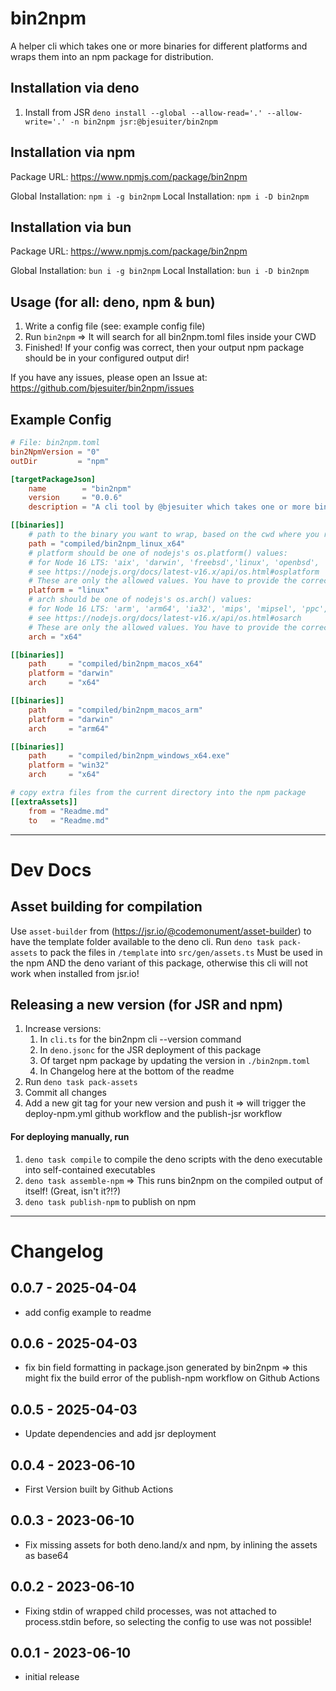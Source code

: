 # bin2npm

A helper cli which takes one or more binaries for different platforms and wraps them into an npm package for distribution.

## Installation via deno

1. Install from JSR
   `deno install --global --allow-read='.' --allow-write='.' -n bin2npm jsr:@bjesuiter/bin2npm`

## Installation via npm

Package URL: https://www.npmjs.com/package/bin2npm

Global Installation: `npm i -g bin2npm`
Local Installation: `npm i -D bin2npm`

## Installation via bun

Package URL: https://www.npmjs.com/package/bin2npm

Global Installation: `bun i -g bin2npm`
Local Installation: `bun i -D bin2npm`

## Usage (for all: deno, npm & bun)

1. Write a config file (see: example config file)
2. Run `bin2npm` => It will search for all bin2npm.toml files inside your CWD
3. Finished! If your config was correct, then your output npm package should be in your configured output dir!

If you have any issues, please open an Issue at:
https://github.com/bjesuiter/bin2npm/issues

## Example Config

```toml
# File: bin2npm.toml
bin2NpmVersion = "0"
outDir         = "npm"

[targetPackageJson]
    name        = "bin2npm"
    version     = "0.0.6"
    description = "A cli tool by @bjesuiter which takes one or more binaries for different platforms and wraps them into an npm package for distribution. Can also be used via bin2npm package on npmjs.org"

[[binaries]]
    # path to the binary you want to wrap, based on the cwd where you run bin2npm
    path = "compiled/bin2npm_linux_x64"
    # platform should be one of nodejs's os.platform() values:
    # for Node 16 LTS: 'aix', 'darwin', 'freebsd','linux', 'openbsd', 'sunos', and 'win32'
    # see https://nodejs.org/docs/latest-v16.x/api/os.html#osplatform
    # These are only the allowed values. You have to provide the correct binary for this to work.
    platform = "linux"
    # arch should be one of nodejs's os.arch() values:
    # for Node 16 LTS: 'arm', 'arm64', 'ia32', 'mips', 'mipsel', 'ppc', 'ppc64', 's390', 's390x', and 'x64'
    # see https://nodejs.org/docs/latest-v16.x/api/os.html#osarch
    # These are only the allowed values. You have to provide the correct binary for this to work.
    arch = "x64"

[[binaries]]
    path     = "compiled/bin2npm_macos_x64"
    platform = "darwin"
    arch     = "x64"

[[binaries]]
    path     = "compiled/bin2npm_macos_arm"
    platform = "darwin"
    arch     = "arm64"

[[binaries]]
    path     = "compiled/bin2npm_windows_x64.exe"
    platform = "win32"
    arch     = "x64"

# copy extra files from the current directory into the npm package
[[extraAssets]]
    from = "Readme.md"
    to   = "Readme.md"

```

---

# Dev Docs

## Asset building for compilation

Use `asset-builder` from (https://jsr.io/@codemonument/asset-builder) to have the template folder available to the deno cli.
Run `deno task pack-assets` to pack the files in `/template` into `src/gen/assets.ts`
Must be used in the npm AND the deno variant of this package, otherwise this cli will not work when installed from jsr.io!

## Releasing a new version (for JSR and npm)

1. Increase versions:
   1. In `cli.ts` for the bin2npm cli --version command
   2. In `deno.jsonc` for the JSR deployment of this package
   3. Of target npm package by updating the version in `./bin2npm.toml`
   4. In Changelog here at the bottom of the readme
2. Run `deno task pack-assets`
3. Commit all changes
4. Add a new git tag for your new version and push it => will trigger the deploy-npm.yml github workflow and the publish-jsr workflow

#### For deploying manually, run

1.  `deno task compile` to compile the deno scripts with the deno executable into self-contained executables
2.  `deno task assemble-npm` => This runs bin2npm on the compiled output of itself! (Great, isn't it?!?)
3.  `deno task publish-npm` to publish on npm

---

# Changelog

## 0.0.7 - 2025-04-04

- add config example to readme

## 0.0.6 - 2025-04-03

- fix bin field formatting in package.json generated by bin2npm => this might fix the build error of the publish-npm workflow on Github Actions

## 0.0.5 - 2025-04-03

- Update dependencies and add jsr deployment

## 0.0.4 - 2023-06-10

- First Version built by Github Actions

## 0.0.3 - 2023-06-10

- Fix missing assets for both deno.land/x and npm, by inlining the assets as base64

## 0.0.2 - 2023-06-10

- Fixing stdin of wrapped child processes, was not attached to process.stdin before, so selecting the config to use was not possible!

## 0.0.1 - 2023-06-10

- initial release
